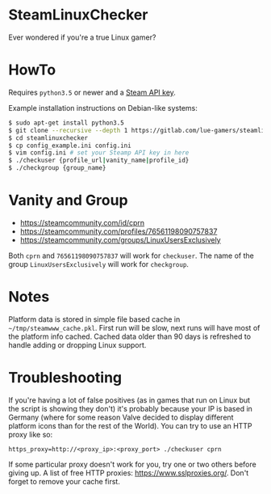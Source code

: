 # SteamLinuxChecker
Ever wondered if you're a true Linux gamer?

# HowTo
Requires `python3.5` or newer and a [Steam API key](https://steamcommunity.com/dev/apikey).

Example installation instructions on Debian-like systems:

```sh
$ sudo apt-get install python3.5
$ git clone --recursive --depth 1 https://gitlab.com/lue-gamers/steamlinuxchecker.git
$ cd steamlinuxchecker
$ cp config_example.ini config.ini
$ vim config.ini # set your Steamp API key in here
$ ./checkuser {profile_url|vanity_name|profile_id}
$ ./checkgroup {group_name}
```

# Vanity and Group
* https://steamcommunity.com/id/cprn
* https://steamcommunity.com/profiles/76561198090757837
* https://steamcommunity.com/groups/LinuxUsersExclusively

Both `cprn` and `76561198090757837` will work for `checkuser`.
The name of the group `LinuxUsersExclusively` will work for `checkgroup`.

# Notes
Platform data is stored in simple file based cache in `~/tmp/steamwww_cache.pkl`.
First run will be slow, next runs will have most of the platform info cached.
Cached data older than 90 days is refreshed to handle adding or dropping Linux support.

# Troubleshooting
If you're having a lot of false positives (as in games that run on Linux but the
script is showing they don't) it's probably because your IP is based in Germany
(where for some reason Valve decided to display different platform icons than
for the rest of the World). You can try to use an HTTP proxy like so:

    https_proxy=http://<proxy_ip>:<proxy_port> ./checkuser cprn

If some particular proxy doesn't work for you, try one or two others before
giving up. A list of free HTTP proxies: https://www.sslproxies.org/. Don't
forget to remove your cache first.
